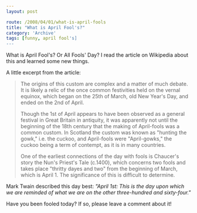 ```yaml
---
layout: post

route: /2008/04/01/what-is-april-fools
title: "What is April Fool's?"
category: 'Archive'
tags: [funny, april fool's]
---
```


What is April Fool's? Or All Fools' Day? I read the article on Wikipedia about
this and learned some new things.

A little excerpt from the article:

> The origins of this custom are complex and a matter of much debate. It is
> likely a relic of the once common festivities held on the vernal equinox,
> which began on the 25th of March, old New Year's Day, and ended on the 2nd of
> April.
>
> Though the 1st of April appears to have been observed as a general festival in
> Great Britain in antiquity, it was apparently not until the beginning of the
> 18th century that the making of April-fools was a common custom. In Scotland
> the custom was known as "hunting the gowk," i.e. the cuckoo, and April-fools
> were "April-gowks," the cuckoo being a term of contempt, as it is in many
> countries.
>
> One of the earliest connections of the day with fools is Chaucer's story the
> Nun's Priest's Tale (c.1400), which concerns two fools and takes place
> "thritty dayes and two" from the beginning of March, which is April 1. The
> significance of this is difficult to determine.

Mark Twain described this day best: <i>"April 1st: This is the day upon which we
are reminded of what we are on the other three-hundred and sixty-four."</i>

Have you been fooled today? If so, please leave a comment about it!
